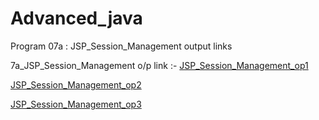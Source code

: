 # Advanced_java
 Program 07a : JSP_Session_Management output links 

7a_JSP_Session_Management o/p link :-
<a href="https://github.com/ravi1718/Advanced-java-programs/blob/main/lab7a_jsp/7a_screenshot1.jpg">JSP_Session_Management_op1</a>

<a href="https://github.com/ravi1718/Advanced-java-programs/blob/main/lab7a_jsp/7a_screenshot2.jpg">JSP_Session_Management_op2</a>

<a href="https://github.com/ravi1718/Advanced-java-programs/blob/main/lab7a_jsp/7a_screenshot3.jpg">JSP_Session_Management_op3</a>
<br/>













